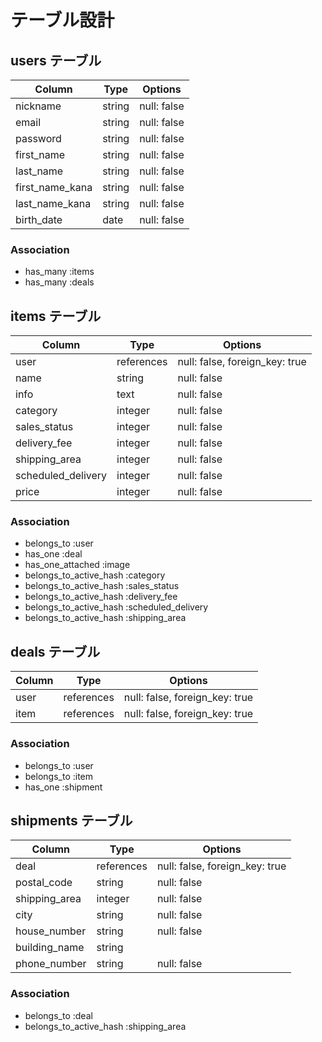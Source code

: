 # テーブル設計

## users テーブル

| Column            | Type   | Options     |
| ----------------- | ------ | ----------- |
| nickname          | string | null: false |
| email             | string | null: false |
| password          | string | null: false |
| first_name        | string | null: false |
| last_name         | string | null: false |
| first_name_kana   | string | null: false |
| last_name_kana    | string | null: false |
| birth_date        | date   | null: false |

### Association

- has_many :items
- has_many :deals


## items テーブル

| Column              | Type       | Options                        |
| ------------------- | ---------- | ------------------------------ |
| user                | references | null: false, foreign_key: true |
| name                | string     | null: false                    |
| info                | text       | null: false                    |
| category            | integer    | null: false                    |
| sales_status        | integer    | null: false                    |
| delivery_fee        | integer    | null: false                    |
| shipping_area       | integer    | null: false                    |
| scheduled_delivery  | integer    | null: false                    |
| price               | integer    | null: false                    |

### Association

- belongs_to :user
- has_one :deal
- has_one_attached :image
- belongs_to_active_hash :category
- belongs_to_active_hash :sales_status
- belongs_to_active_hash :delivery_fee
- belongs_to_active_hash :scheduled_delivery
- belongs_to_active_hash :shipping_area

## deals テーブル

| Column      | Type       | Options                         |
| ----------- | ---------- | ------------------------------- |
| user        | references | null: false,  foreign_key: true |
| item        | references | null: false,  foreign_key: true |

### Association

- belongs_to :user
- belongs_to :item
- has_one :shipment

## shipments テーブル

| Column              | Type       | Options                         |
| ------------------- | ---------- | ------------------------------- |
| deal                | references | null: false, foreign_key: true  |
| postal_code         | string     | null: false                     |
| shipping_area       | integer    | null: false                     |
| city                | string     | null: false                     |
| house_number        | string     | null: false                     |
| building_name       | string     |                                 |
| phone_number        | string     | null: false                     |

### Association

- belongs_to :deal
- belongs_to_active_hash :shipping_area

